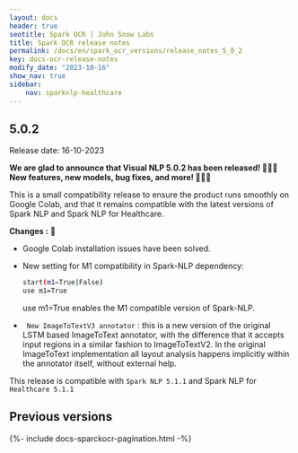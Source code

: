 ```yaml
---
layout: docs
header: true
seotitle: Spark OCR | John Snow Labs
title: Spark OCR release notes
permalink: /docs/en/spark_ocr_versions/release_notes_5_0_2
key: docs-ocr-release-notes
modify_date: "2023-10-16"
show_nav: true
sidebar:
    nav: sparknlp-healthcare
---
```


<div class="h3-box" markdown="1">

## 5.0.2

Release date: 16-10-2023

**We are glad to announce that Visual NLP 5.0.2 has been released! 🚀🚀🚀   New features, new models, bug fixes, and more!  📢📢📢** 


This is a small compatibility release to ensure the product runs smoothly on Google Colab, and that it remains compatible with the latest versions of Spark NLP and Spark NLP for Healthcare.

**Changes :** 📣

+ Google Colab installation issues have been solved. 

+ New setting for M1 compatibility in Spark-NLP dependency: 
  ```bash
  start(m1=True|False)
  use m1=True 
  ``` 
  use m1=True enables the M1 compatible version of Spark-NLP.

+  ```  New ImageToTextV3 annotator ```  : this is a new version of the original LSTM based ImageToText annotator, with the difference that it accepts input regions in a similar fashion to ImageToTextV2. In the original ImageToText implementation all layout analysis happens implicitly within the annotator itself, without external help.

This release is compatible with ```Spark NLP 5.1.1``` and Spark NLP for``` Healthcare 5.1.1```

</div><div class="prev_ver h3-box" markdown="1">

## Previous versions

</div>

{%- include docs-sparckocr-pagination.html -%}